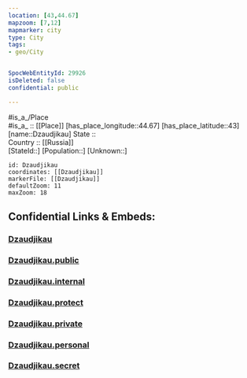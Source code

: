 ```yaml
---
location: [43,44.67] 
mapzoom: [7,12] 
mapmarker: city 
type: City
tags:
- geo/City


SpocWebEntityId: 29926
isDeleted: false
confidential: public

---
```

#is_a_/Place  
#is_a_ :: [[Place]] 
[has_place_longitude::44.67] 
[has_place_latitude::43] 
[name::Dzaudjikau] 
State ::  
Country :: [[Russia]]  
[StateId::] 
[Population::] 
[Unknown::] 


```leaflet
id: Dzaudjikau
coordinates: [[Dzaudjikau]] 
markerFile: [[Dzaudjikau]] 
defaultZoom: 11 
maxZoom: 18
```


## Confidential Links & Embeds: 

### [Dzaudjikau](/_Standards/Earth/Continent/Europe/Europe~East/Russia/Russia~NorthCaucasus/North_Ossetia-Alania~Republic/City/Dzaudjikau.md) 

### [Dzaudjikau.public](/_public/Earth/Continent/Europe/Europe~East/Russia/Russia~NorthCaucasus/North_Ossetia-Alania~Republic/City/Dzaudjikau.public.md) 

### [Dzaudjikau.internal](/_internal/Earth/Continent/Europe/Europe~East/Russia/Russia~NorthCaucasus/North_Ossetia-Alania~Republic/City/Dzaudjikau.internal.md) 

### [Dzaudjikau.protect](/_protect/Earth/Continent/Europe/Europe~East/Russia/Russia~NorthCaucasus/North_Ossetia-Alania~Republic/City/Dzaudjikau.protect.md) 

### [Dzaudjikau.private](/_private/Earth/Continent/Europe/Europe~East/Russia/Russia~NorthCaucasus/North_Ossetia-Alania~Republic/City/Dzaudjikau.private.md) 

### [Dzaudjikau.personal](/_personal/Earth/Continent/Europe/Europe~East/Russia/Russia~NorthCaucasus/North_Ossetia-Alania~Republic/City/Dzaudjikau.personal.md) 

### [Dzaudjikau.secret](/_secret/Earth/Continent/Europe/Europe~East/Russia/Russia~NorthCaucasus/North_Ossetia-Alania~Republic/City/Dzaudjikau.secret.md)

